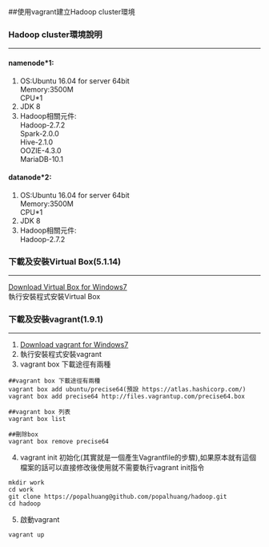 ﻿##使用vagrant建立Hadoop cluster環境
### Hadoop cluster環境說明
---
#### namenode\*1:  
1. OS:Ubuntu 16.04 for server 64bit  
Memory:3500M  
CPU*1   
2. JDK 8  
3. Hadoop相關元件:    
Hadoop-2.7.2  
Spark-2.0.0   
Hive-2.1.0   
OOZIE-4.3.0  
MariaDB-10.1
  
#### datanode\*2:  
1. OS:Ubuntu 16.04 for server 64bit  
Memory:3500M  
CPU*1   
2. JDK 8  
3. Hadoop相關元件:    
Hadoop-2.7.2

### 下載及安裝Virtual Box(5.1.14)
---
[Download Virtual Box for Windows7](http://download.virtualbox.org/virtualbox/5.1.14/VirtualBox-5.1.14-112924-Win.exe)  
執行安裝程式安裝Virtual Box

### 下載及安裝vagrant(1.9.1)
---
1. [Download vagrant for Windows7](https://releases.hashicorp.com/vagrant/1.9.1/vagrant_1.9.1.msi)  
2. 執行安裝程式安裝vagrant
3. vagrant box 下載途徑有兩種
```
##vagrant box 下載途徑有兩種
vagrant box add ubuntu/precise64(預設 https://atlas.hashicorp.com/)
vagrant box add precise64 http://files.vagrantup.com/precise64.box

##vagrant box 列表
vagrant box list

##刪除box
vagrant box remove precise64
```
4. vagrant init 初始化(其實就是一個產生Vagrantfile的步驟),如果原本就有這個檔案的話可以直接修改後使用就不需要執行vagrant init指令
```
mkdir work
cd work
git clone https://popalhuang@github.com/popalhuang/hadoop.git
cd hadoop
```
5. 啟動vagrant
```
vagrant up
```